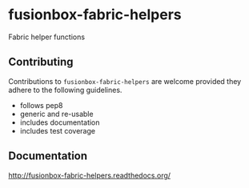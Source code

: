 # fusionbox-fabric-helpers

Fabric helper functions


## Contributing

Contributions to `fusionbox-fabric-helpers` are welcome provided they adhere to the following guidelines.

- follows pep8
- generic and re-usable
- includes documentation
- includes test coverage

## Documentation

http://fusionbox-fabric-helpers.readthedocs.org/
